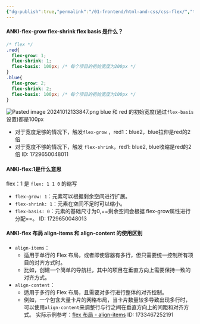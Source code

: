 ```yaml
---
{"dg-publish":true,"permalink":"/01-frontend/html-and-css/css-flex/","title":"flex 基础使用","tags":["css","frontend","flex"],"created":"2024-10-23T10:20:48.000+08:00","updated":"2024-12-06T14:40:52.228+08:00"}
---
```


#### ANKI-flex-grow flex-shrink flex basis 是什么？
```css
/* flex */
.red{
  flex-grow: 1;
  flex-shrink: 1;
  flex-basis: 100px; /* 每个项目的初始宽度为200px */
}
.blue{
  flex-grow: 2;
  flex-shrink: 2;
  flex-basis: 100px; /* 每个项目的初始宽度为100px */
}
```
![Pasted image 20241012133847.png](/img/user/attachments/Pasted%20image%2020241012133847.png)
blue 和 red 的初始宽度(通过`flex-basis`设置)都是100px
+ 对于宽度足够的情况下，触发`flex-grow` ，red1：blue2，blue拉伸是red的2倍
+ 对于宽度不够的情况下，触发 `flex-shrink`，red1: blue2, blue收缩是red的2倍
ID: 1729650048011

#### ANKI-flex:1是什么意思
flex：1 是 `flex: 1 1 0` 的缩写
+ `flex-grow: 1`：元素可以根据剩余空间进行扩展。
+ `flex-shrink: 1`：元素在空间不足时可以缩小。
+ `flex-basis: 0`：元素的基础尺寸为0,==剩余空间会根据 flex-grow属性进行分配==。
ID: 1729650048013


#### ANKI-flex 布局 align-items 和 align-content 的使用区别
- `align-items`：
    - 适用于单行的 Flex 布局，或者即使容器有多行，但只需要统一控制所有项目的对齐方式时。
    - 比如，创建一个简单的导航栏，其中的项目在垂直方向上需要保持一致的对齐方式。
- `align-content`：
    - 适用于多行的 Flex 布局，且需要对多行进行整体的对齐控制。
    - 例如，一个包含大量卡片的网格布局，当卡片数量较多导致出现多行时，可以使用`align-content`来调整行与行之间在垂直方向上的间距和对齐方式。
实际示例参考：[flex 布局 - align-items](https://juejin.cn/post/7004622232378966046#heading-6)
ID: 1733467252191
